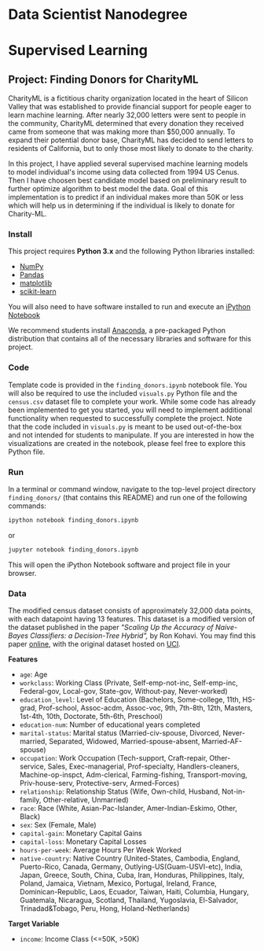 # Data Scientist Nanodegree
# Supervised Learning
## Project: Finding Donors for CharityML
CharityML is a fictitious charity organization located in the heart of Silicon Valley that was established to provide financial support for people eager to learn machine learning. After nearly 32,000 letters were sent to people in the community, CharityML determined that every donation they received came from someone that was making more than $50,000 annually. To expand their potential donor base, CharityML has decided to send letters to residents of California, but to only those most likely to donate to the charity. 

In this project, I have applied several supervised machine learning models to model individual's income using data collected from 1994 US Cenus. Then I have choosen best candidate model based on preliminary result to further optimize algorithm to best model the data. Goal of this implementation is to predict if an individual makes more than 50K or less which will help us in determining if the individual is likely to donate for Charity-ML. 


### Install

This project requires **Python 3.x** and the following Python libraries installed:

- [NumPy](http://www.numpy.org/)
- [Pandas](http://pandas.pydata.org)
- [matplotlib](http://matplotlib.org/)
- [scikit-learn](http://scikit-learn.org/stable/)

You will also need to have software installed to run and execute an [iPython Notebook](http://ipython.org/notebook.html)

We recommend students install [Anaconda](https://www.continuum.io/downloads), a pre-packaged Python distribution that contains all of the necessary libraries and software for this project.

### Code

Template code is provided in the `finding_donors.ipynb` notebook file. You will also be required to use the included `visuals.py` Python file and the `census.csv` dataset file to complete your work. While some code has already been implemented to get you started, you will need to implement additional functionality when requested to successfully complete the project. Note that the code included in `visuals.py` is meant to be used out-of-the-box and not intended for students to manipulate. If you are interested in how the visualizations are created in the notebook, please feel free to explore this Python file.

### Run

In a terminal or command window, navigate to the top-level project directory `finding_donors/` (that contains this README) and run one of the following commands:

```bash
ipython notebook finding_donors.ipynb
```  
or
```bash
jupyter notebook finding_donors.ipynb
```

This will open the iPython Notebook software and project file in your browser.

### Data

The modified census dataset consists of approximately 32,000 data points, with each datapoint having 13 features. This dataset is a modified version of the dataset published in the paper *"Scaling Up the Accuracy of Naive-Bayes Classifiers: a Decision-Tree Hybrid",* by Ron Kohavi. You may find this paper [online](https://www.aaai.org/Papers/KDD/1996/KDD96-033.pdf), with the original dataset hosted on [UCI](https://archive.ics.uci.edu/ml/datasets/Census+Income).

**Features**
- `age`: Age
- `workclass`: Working Class (Private, Self-emp-not-inc, Self-emp-inc, Federal-gov, Local-gov, State-gov, Without-pay, Never-worked)
- `education_level`: Level of Education (Bachelors, Some-college, 11th, HS-grad, Prof-school, Assoc-acdm, Assoc-voc, 9th, 7th-8th, 12th, Masters, 1st-4th, 10th, Doctorate, 5th-6th, Preschool)
- `education-num`: Number of educational years completed
- `marital-status`: Marital status (Married-civ-spouse, Divorced, Never-married, Separated, Widowed, Married-spouse-absent, Married-AF-spouse)
- `occupation`: Work Occupation (Tech-support, Craft-repair, Other-service, Sales, Exec-managerial, Prof-specialty, Handlers-cleaners, Machine-op-inspct, Adm-clerical, Farming-fishing, Transport-moving, Priv-house-serv, Protective-serv, Armed-Forces)
- `relationship`: Relationship Status (Wife, Own-child, Husband, Not-in-family, Other-relative, Unmarried)
- `race`: Race (White, Asian-Pac-Islander, Amer-Indian-Eskimo, Other, Black)
- `sex`: Sex (Female, Male)
- `capital-gain`: Monetary Capital Gains
- `capital-loss`: Monetary Capital Losses
- `hours-per-week`: Average Hours Per Week Worked
- `native-country`: Native Country (United-States, Cambodia, England, Puerto-Rico, Canada, Germany, Outlying-US(Guam-USVI-etc), India, Japan, Greece, South, China, Cuba, Iran, Honduras, Philippines, Italy, Poland, Jamaica, Vietnam, Mexico, Portugal, Ireland, France, Dominican-Republic, Laos, Ecuador, Taiwan, Haiti, Columbia, Hungary, Guatemala, Nicaragua, Scotland, Thailand, Yugoslavia, El-Salvador, Trinadad&Tobago, Peru, Hong, Holand-Netherlands)

**Target Variable**
- `income`: Income Class (<=50K, >50K)
